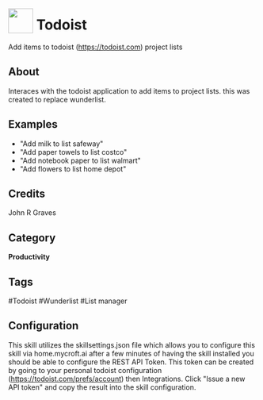 # <img src="https://raw.githack.com/FortAwesome/Font-Awesome/master/svgs/solid/robot.svg" card_color="#40DBB0" width="50" height="50" style="vertical-align:bottom"/> Todoist
Add items to todoist (https://todoist.com) project lists

## About
Interaces with the todoist application to add items to project lists.  this was created to replace wunderlist.

## Examples
* "Add milk to list safeway"
* "Add paper towels to list costco"
* "Add notebook paper to list walmart"
* "Add flowers to list home depot"

## Credits
John R Graves

## Category
**Productivity**

## Tags
#Todoist
#Wunderlist
#List manager

## Configuration
This skill utilizes the skillsettings.json file which allows you to configure this skill via home.mycroft.ai after a few minutes of having the skill installed you should be able to configure the REST API Token.
This token can be created by going to your personal todoist configuration (https://todoist.com/prefs/account) then Integrations.  Click "Issue a new API token" and copy the result into the skill configuration.
